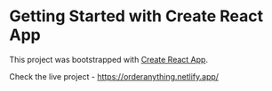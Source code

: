 # Getting Started with Create React App

This project was bootstrapped with [Create React App](https://github.com/facebook/create-react-app).

Check the live project - https://orderanything.netlify.app/
